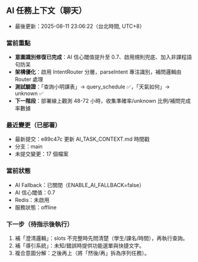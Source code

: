 ## AI 任務上下文（聊天）

- 最後更新：2025-08-11 23:06:22（台北時間, UTC+8）

### 當前重點
- **意圖識別修復已完成**：AI 信心閾值提升至 0.7、啟用規則兜底、加入非課程語句防呆
- **架構優化**：啟用 IntentRouter 分層，parseIntent 專注識別，補問邏輯由 Router 處理
- **測試驗證**：「查詢小明課表」→ query_schedule ✅，「天氣如何」→ unknown ✅
- **下一階段**：部署線上觀測 48-72 小時，收集準確率/unknown 比例/補問完成率數據

### 最近變更（已部署）
- 最新提交：e89c47c 更新 AI_TASK_CONTEXT.md 時間戳
- 分支：main
- 未提交變更：17 個檔案

### 當前狀態
- AI Fallback：已關閉（ENABLE_AI_FALLBACK=false）
- AI 信心閾值：0.7
- Redis：未啟用
- 服務狀態：offline

### 下一步（待指示後執行）
1) 補「澄清邏輯」：slots 不完整時先問清楚（學生/課名/時間），再執行查詢。
2) 補「導引系統」：未知/錯誤時提供功能選單與快捷文字。
3) 複合意圖分解：之後再上（將「然後/再」拆為序列任務）。

